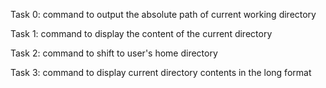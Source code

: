 Task 0:
command to output the absolute path of current working directory

Task 1:
command to display the content of the current directory

Task 2:
command to shift to user's home directory

Task 3:
command to display current directory contents in the long format
